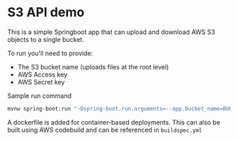 # S3 API demo

This is a simple Springboot app that can upload and download AWS S3 objects to a single bucket.

To run you'll need to provide:

- The S3 bucket name (uploads files at the root level)
- AWS Access key
- AWS Secret key

Sample run command
```bash
mvnw spring-boot:run "-Dspring-boot.run.arguments=--app.bucket_name=BUCKETNAME --cloud.aws.credentials.accessKey=AWS_ACCESS_KEY --cloud.aws.credentials.secretKey=AWS_SECRET_KEY"
```

A dockerfile is added for container-based deployments. This can also be built using AWS codebuild and can be referenced in `buildspec.yml`